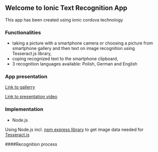 ## Welcome to Ionic Text Recognition App

This app has been created using ionic cordova technology

### Functionalities

- taking a picture with a smartphone camera or choosing a picture from smartphone gallery and then text on image recognition using Tesseract.js library,
- coping recognized text to the smartphone clipboard,
- 3 recognition languages available: Polish, German and English

### App presentation

[Link to gallerry](https://github.com/MateuszLempik/TesseractOcrIonic/tree/master/gallery)

[Link to presentation video](https://github.com/MateuszLempik/TesseractOcrIonic/blob/master/gallery/2019-11-13_10h27_00.mp4)

### Implementation

- Node.js

Using Node.js incl. [npm express library](https://www.npmjs.com/package/express) to get image data needed for [Tesseract.js](https://tesseract.projectnaptha.com/)

####Recognition process


